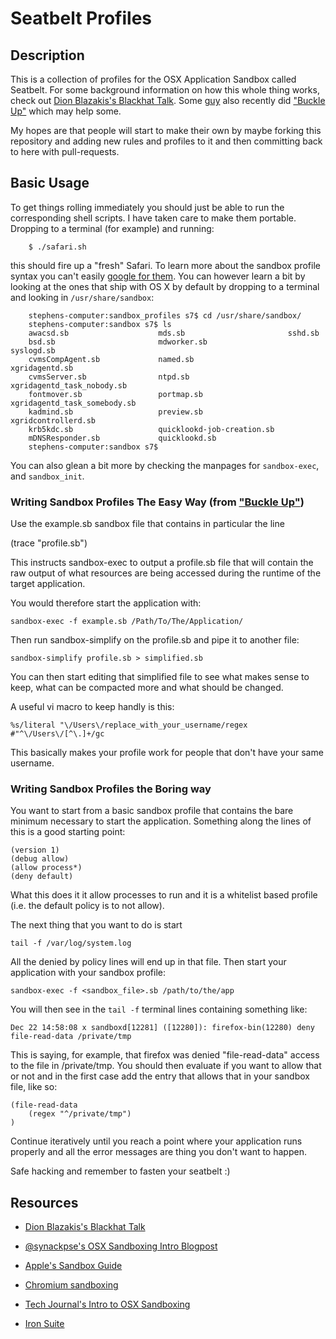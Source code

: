 # Seatbelt Profiles


## Description

This is a collection of profiles for the OSX Application  Sandbox called Seatbelt. For some background information on how this whole thing works, check out [Dion Blazakis's Blackhat Talk](http://dl.packetstormsecurity.net/papers/general/apple-sandbox.pdf).
Some [guy](https://github.com/hellais) also recently did ["Buckle Up"](https://github.com/hellais/Buckle-Up) which may help some.

My hopes are that people will start to make their own by maybe forking this repository and adding new rules and profiles to it and then committing back to here with pull-requests.

## Basic Usage

To get things rolling immediately you should just be able to run the corresponding shell scripts. I have taken care to make them portable. Dropping to a terminal (for example) and running:
```
    $ ./safari.sh 
```
this should fire up a "fresh" Safari.  To learn more about the sandbox profile syntax you can't easily [google for them](http://www.google.com/search?q=version+1+filetype:sb). You can however learn a bit by looking at the ones that ship with OS X by default by dropping to a terminal and looking in ```/usr/share/sandbox```:
```
    stephens-computer:sandbox_profiles s7$ cd /usr/share/sandbox/
    stephens-computer:sandbox s7$ ls
    awacsd.sb                    mds.sb                       sshd.sb
    bsd.sb                       mdworker.sb                  syslogd.sb
    cvmsCompAgent.sb             named.sb                     xgridagentd.sb
    cvmsServer.sb                ntpd.sb                      xgridagentd_task_nobody.sb
    fontmover.sb                 portmap.sb                   xgridagentd_task_somebody.sb
    kadmind.sb                   preview.sb                   xgridcontrollerd.sb
    krb5kdc.sb                   quicklookd-job-creation.sb
    mDNSResponder.sb             quicklookd.sb
    stephens-computer:sandbox s7$
```

You can also glean a bit more by checking the manpages for ```sandbox-exec```, and ```sandbox_init```.

### Writing Sandbox Profiles The Easy Way (from ["Buckle Up"](https://github.com/hellais/Buckle-Up#how-to-write-a-sandbox-profile))

Use the example.sb sandbox file that contains in particular the line

   (trace "profile.sb")

This instructs sandbox-exec to output a profile.sb file that will contain
the raw output of what resources are being accessed during the runtime of the
target application.

You would therefore start the application with:

    sandbox-exec -f example.sb /Path/To/The/Application/

Then run sandbox-simplify on the profile.sb and pipe it to another file:

    sandbox-simplify profile.sb > simplified.sb

You can then start editing that simplified file to see what makes sense to keep,
what can be compacted more and what should be changed.

A useful vi macro to keep handly is this:

    %s/literal "\/Users\/replace_with_your_username/regex #"^\/Users\/[^\.]+/gc

This basically makes your profile work for people that don't have your same username.

### Writing Sandbox Profiles the Boring way

You want to start from a basic sandbox profile that contains the bare minimum necessary to start the application.
Something along the lines of this is a good starting point:

    (version 1)
    (debug allow)
    (allow process*)
    (deny default)

What this does it it allow processes to run and it is a whitelist based profile (i.e. the default policy is
to not allow).

The next thing that you want to do is start

    tail -f /var/log/system.log

All the denied by policy lines will end up in that file. Then start your application with your sandbox profile:

    sandbox-exec -f <sandbox_file>.sb /path/to/the/app

You will then see in the `tail -f` terminal lines containing something like:

    Dec 22 14:58:08 x sandboxd[12281] ([12280]): firefox-bin(12280) deny file-read-data /private/tmp

This is saying, for example, that firefox was denied "file-read-data" access to the file in /private/tmp.
You should then evaluate if you want to allow that or not and in the first case add the entry that allows
that in your sandbox file, like so:

    (file-read-data
        (regex "^/private/tmp")
    )

Continue iteratively until you reach a point where your application runs properly and all the error messages
are thing you don't want to happen.

Safe hacking and remember to fasten your seatbelt :)

## Resources

- [Dion Blazakis's Blackhat Talk](http://docs.google.com/viewer?aa=v&q=cache:3ZoPr0y_aeMJ:https://media.blackhat.com/bh-dc-11/Blazakis/BlackHat_DC_2011_Blazakis_Apple_Sandbox-wp.pdf)

- [@synackpse's OSX Sandboxing Intro Blogpost](http://blog.squarelemon.com/blog/2015/02/10/os-x-sandbox-quickstart/)

- [Apple's Sandbox Guide](http://reverse.put.as/wp-content/uploads/2011/09/Apple-Sandbox-Guide-v1.0.pdf)

- [Chromium sandboxing](http://www.chromium.org/developers/design-documents/sandbox/osx-sandboxing-design)

- [Tech Journal's Intro to OSX Sandboxing](http://techjournal.318.com/security/a-brief-introduction-to-mac-os-x-sandbox-technology/)

- [Iron Suite](https://www.romab.com/ironsuite/)

